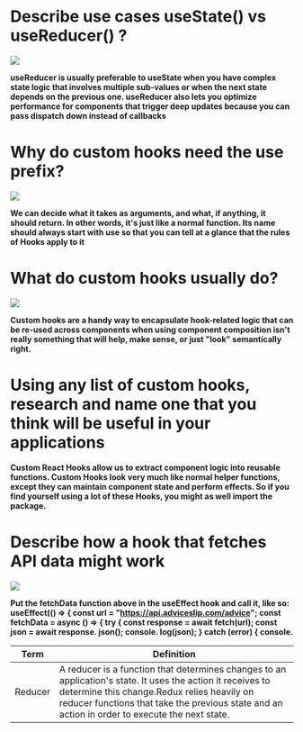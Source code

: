 # Describe use cases useState() vs useReducer() ? 
![](https://res.cloudinary.com/practicaldev/image/fetch/s--_bonmxpu--/c_imagga_scale,f_auto,fl_progressive,h_500,q_auto,w_1000/https://dev-to-uploads.s3.amazonaws.com/i/heahvzlsz9a1eh23mjw9.png)

**useReducer is usually preferable to useState when you have complex state logic that involves multiple sub-values or when the next state depends on the previous one. useReducer also lets you optimize performance for components that trigger deep updates because you can pass dispatch down instead of callbacks**

# Why do custom hooks need the use prefix?
![](https://miro.medium.com/max/1400/1*sft5y71BAgqxBrKHJcmYkg.png)

**We can decide what it takes as arguments, and what, if anything, it should return. In other words, it's just like a normal function. Its name should always start with use so that you can tell at a glance that the rules of Hooks apply to it**

# What do custom hooks usually do?
![](https://miro.medium.com/max/2756/1*X3yhCiSjWvR7I93Q4gop5Q.png)

**Custom hooks are a handy way to encapsulate hook-related logic that can be re-used across components when using component composition isn't really something that will help, make sense, or just "look" semantically right.**

# Using any list of custom hooks, research and name one that you think will be useful in your applications 
**Custom React Hooks allow us to extract component logic into reusable functions. Custom Hooks look very much like normal helper functions, except they can maintain component state and perform effects. So if you find yourself using a lot of these Hooks, you might as well import the package.**

# Describe how a hook that fetches API data might work 
![](https://rapidapi.com/blog/wp-content/uploads/2020/04/final_app-300x132.png)

**Put the fetchData function above in the useEffect hook and call it, like so: useEffect(() => { const url = "https://api.adviceslip.com/advice"; const fetchData = async () => { try { const response = await fetch(url); const json = await response. json(); console. log(json); } catch (error) { console.**

| Term       |       Definition             |
| -----------|------------------------------|
|Reducer|A reducer is a function that determines changes to an application's state. It uses the action it receives to determine this change.Redux relies heavily on reducer functions that take the previous state and an action in order to execute the next state.|